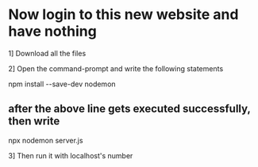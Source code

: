 # Now login to this new website and have nothing

1] Download all the files

2] Open the command-prompt and write the following statements

   npm install --save-dev nodemon
   
## after the above line gets executed successfully, then write
   
   npx nodemon server.js
   
 3] Then run it with localhost's number
   
   
